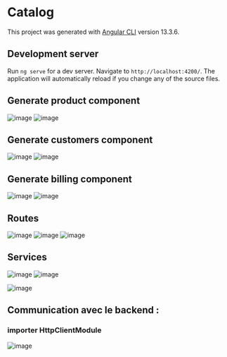 # Catalog

This project was generated with [Angular CLI](https://github.com/angular/angular-cli) version 13.3.6.

## Development server

Run `ng serve` for a dev server. Navigate to `http://localhost:4200/`. The application will automatically reload if you change any of the source files.

## Generate product component
![image](https://user-images.githubusercontent.com/81756572/205483816-8e876a74-ad1c-4ad7-b717-321e35259fba.png)
![image](https://user-images.githubusercontent.com/81756572/205483884-35ed083e-e981-4b6a-8f8b-59ea212eaa84.png)

## Generate customers component
![image](https://user-images.githubusercontent.com/81756572/205483937-7cf5a91f-d735-485b-b28e-fda04c694bd8.png)
![image](https://user-images.githubusercontent.com/81756572/205483942-b61f768c-cb05-4923-97fc-bbbc4d404490.png)
## Generate billing component 
![image](https://user-images.githubusercontent.com/81756572/205484517-4ca8dc10-7cf8-4975-95e7-d438084b7392.png)
![image](https://user-images.githubusercontent.com/81756572/205484524-b95e7554-3fc3-47b4-b4db-9a1f2cf76394.png)


## Routes
![image](https://user-images.githubusercontent.com/81756572/205484308-04c67cb6-7cda-4c8f-b382-1a282978f26e.png)
![image](https://user-images.githubusercontent.com/81756572/205484744-4c072718-1361-483c-952f-2263e2cb670a.png)
![image](https://user-images.githubusercontent.com/81756572/205484972-63c14864-a8ed-4764-b43b-fdc9b94ec05a.png)

## Services 
![image](https://user-images.githubusercontent.com/81756572/205485615-65e8cf3f-e287-46a7-92df-c4b32e769311.png)
![image](https://user-images.githubusercontent.com/81756572/205485950-c04ed084-0480-4032-a18e-57bbc178e109.png)

![image](https://user-images.githubusercontent.com/81756572/205485926-99299120-f417-4435-b3d6-798c248ada7f.png)

## Communication avec le backend :
### importer HttpClientModule 
![image](https://user-images.githubusercontent.com/81756572/205486080-c79542a4-78e5-49b5-abd1-29411ffd6bcb.png)




